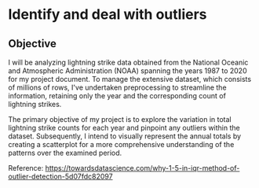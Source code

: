 # Identify and deal with outliers

## Objective

I will be analyzing lightning strike data obtained from the National Oceanic and Atmospheric Administration (NOAA) spanning the years 1987 to 2020 for my project document. To manage the extensive dataset, which consists of millions of rows, I've undertaken preprocessing to streamline the information, retaining only the year and the corresponding count of lightning strikes.

The primary objective of my project is to explore the variation in total lightning strike counts for each year and pinpoint any outliers within the dataset. Subsequently, I intend to visually represent the annual totals by creating a scatterplot for a more comprehensive understanding of the patterns over the examined period.

Reference: 
https://towardsdatascience.com/why-1-5-in-iqr-method-of-outlier-detection-5d07fdc82097
